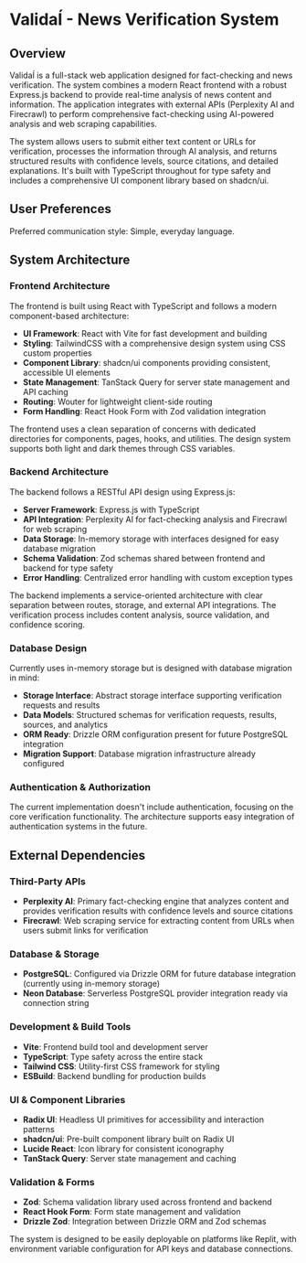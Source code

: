 # ValidaÍ - News Verification System

## Overview

ValidaÍ is a full-stack web application designed for fact-checking and news verification. The system combines a modern React frontend with a robust Express.js backend to provide real-time analysis of news content and information. The application integrates with external APIs (Perplexity AI and Firecrawl) to perform comprehensive fact-checking using AI-powered analysis and web scraping capabilities.

The system allows users to submit either text content or URLs for verification, processes the information through AI analysis, and returns structured results with confidence levels, source citations, and detailed explanations. It's built with TypeScript throughout for type safety and includes a comprehensive UI component library based on shadcn/ui.

## User Preferences

Preferred communication style: Simple, everyday language.

## System Architecture

### Frontend Architecture
The frontend is built using React with TypeScript and follows a modern component-based architecture:

- **UI Framework**: React with Vite for fast development and building
- **Styling**: TailwindCSS with a comprehensive design system using CSS custom properties
- **Component Library**: shadcn/ui components providing consistent, accessible UI elements
- **State Management**: TanStack Query for server state management and API caching
- **Routing**: Wouter for lightweight client-side routing
- **Form Handling**: React Hook Form with Zod validation integration

The frontend uses a clean separation of concerns with dedicated directories for components, pages, hooks, and utilities. The design system supports both light and dark themes through CSS variables.

### Backend Architecture  
The backend follows a RESTful API design using Express.js:

- **Server Framework**: Express.js with TypeScript
- **API Integration**: Perplexity AI for fact-checking analysis and Firecrawl for web scraping
- **Data Storage**: In-memory storage with interfaces designed for easy database migration
- **Schema Validation**: Zod schemas shared between frontend and backend for type safety
- **Error Handling**: Centralized error handling with custom exception types

The backend implements a service-oriented architecture with clear separation between routes, storage, and external API integrations. The verification process includes content analysis, source validation, and confidence scoring.

### Database Design
Currently uses in-memory storage but is designed with database migration in mind:

- **Storage Interface**: Abstract storage interface supporting verification requests and results
- **Data Models**: Structured schemas for verification requests, results, sources, and analytics
- **ORM Ready**: Drizzle ORM configuration present for future PostgreSQL integration
- **Migration Support**: Database migration infrastructure already configured

### Authentication & Authorization
The current implementation doesn't include authentication, focusing on the core verification functionality. The architecture supports easy integration of authentication systems in the future.

## External Dependencies

### Third-Party APIs
- **Perplexity AI**: Primary fact-checking engine that analyzes content and provides verification results with confidence levels and source citations
- **Firecrawl**: Web scraping service for extracting content from URLs when users submit links for verification

### Database & Storage
- **PostgreSQL**: Configured via Drizzle ORM for future database integration (currently using in-memory storage)
- **Neon Database**: Serverless PostgreSQL provider integration ready via connection string

### Development & Build Tools
- **Vite**: Frontend build tool and development server
- **TypeScript**: Type safety across the entire stack
- **Tailwind CSS**: Utility-first CSS framework for styling
- **ESBuild**: Backend bundling for production builds

### UI & Component Libraries
- **Radix UI**: Headless UI primitives for accessibility and interaction patterns
- **shadcn/ui**: Pre-built component library built on Radix UI
- **Lucide React**: Icon library for consistent iconography
- **TanStack Query**: Server state management and caching

### Validation & Forms
- **Zod**: Schema validation library used across frontend and backend
- **React Hook Form**: Form state management and validation
- **Drizzle Zod**: Integration between Drizzle ORM and Zod schemas

The system is designed to be easily deployable on platforms like Replit, with environment variable configuration for API keys and database connections.